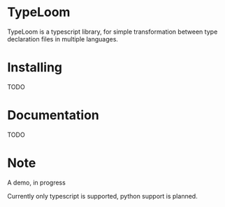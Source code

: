 # TypeLoom

TypeLoom is a typescript library, for simple transformation between type declaration files in multiple languages.

# Installing

TODO

# Documentation

TODO

# Note

A demo, in progress

Currently only typescript is supported, python support is planned.